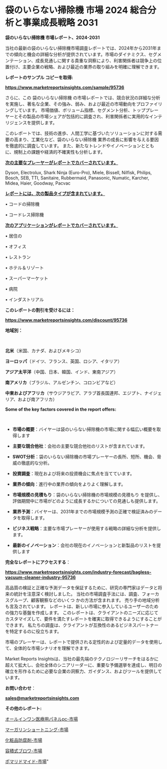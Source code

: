 # 袋のいらない掃除機 市場 2024 総合分析と事業成長戦略 2031

<strong>袋のいらない掃除機 市場レポート、2024-2031</strong>

当社の最新の袋のいらない掃除機市場調査レポートでは、2024年から2031年までの傾向と機会の詳細な分析が提供されています。市場のダイナミクス、セグメンテーション、成長見通しに関する貴重な洞察により、利害関係者は競争上の位置付け、主要企業の戦略、および最近の業界の取り組みを明確に理解できます。



<strong>レポートのサンプル コピーを取得:</strong> <a href=https://www.marketreportsinsights.com/sample/95736>

<strong><u>https://www.marketreportsinsights.com/sample/95736</u></strong></a>

さらに、この 袋のいらない掃除機 の市場レポートでは、競合状況の詳細な分析を実施し、著名な企業、その強み、弱み、および最近の市場動向をプロファイリングしています。 市場価値、ボリューム指標、セグメント分析、トッププレーヤーとその製品の市場シェアが包括的に調査され、利害関係者に実用的なインテリジェンスを提供します。

このレポートでは、技術の進歩、人間工学に基づいたソリューションに対する需要の高まり、工業化など、袋のいらない掃除機 業界の成長に影響を与える要因を徹底的に調査しています。 また、新たなトレンドやイノベーションとともに、規制上の課題や経済的不確実性も分析します。



<strong><u>次の主要なプレーヤーがレポートでカバーされています。</u></strong>

Dyson, Electrolux, Shark Ninja (Euro-Pro), Miele, Bissell, Nilfisk, Philips, Bosch, SEB, TTI, Sanitaire, Rubbermaid, Panasonic, Numatic, Karcher, Midea, Haier, Goodway, Pacvac



<strong><u><b>レポートには、次の製品タイプが含まれています。</b></u></strong>

• コードの掃除機

• コードレス掃除機



<strong><u><b>次のアプリケーションがレポートでカバーされています。</b></u></strong>

• 居住の

• オフィス

• レストラン

• ホテル＆リゾート

• スーパーマーケット

• 病院

• インダストリアル



<strong><b>このレポートの割引を受けるには：</b></strong>

<a href=https://www.marketreportsinsights.com/discount/95736>

<strong><u>https://www.marketreportsinsights.com/discount/95736</u></strong></a>



<strong>地域別：</strong>

<strong> </strong>



<strong>北米</strong>（米国、カナダ、およびメキシコ）



<strong>ヨーロッパ</strong>（ドイツ、フランス、英国、ロシア、イタリア）



<strong>アジア太平洋</strong>（中国、日本、韓国、インド、東南アジア）



<strong>南アメリカ</strong>（ブラジル、アルゼンチン、コロンビアなど）



<strong>中東およびアフリカ</strong>（サウジアラビア、アラブ首長国連邦、エジプト、ナイジェリア、および南アフリカ）



<strong>Some of the key factors covered in the report offers:</strong>

<strong> </strong>
<ul>
  <li>

<strong>市場の概要</strong>：バイヤーは袋のいらない掃除機の市場に関する幅広い概要を取得します</li>
  <li>

<strong>主要な競合他社</strong>：会社の主要な競合他社のリストが含まれています。</li>
  <li>

<strong>SWOT分析</strong>：袋のいらない掃除機の市場プレーヤーの長所、短所、機会、脅威の徹底的な分析。</li>
  <li>

<strong>投資調査</strong>：現在および将来の投資機会に焦点を当てています。</li>
  <li>

<strong>業界の傾向</strong>：進行中の業界の傾向をよりよく理解します。</li>
  <li>

<strong>市場規模の見積もり</strong>：袋のいらない掃除機の市場規模の見積もり を提供し、評価期間中に市場がどのように成長するかについての見通しも提供します。</li>
  <li>

<strong>業界予測</strong>：バイヤーは、2031年までの市場規模予測の正確で検証済みのデータを取得します。</li>
  <li>

<strong>ビジネス戦略</strong>：主要な市場プレーヤーが使用する戦略の詳細な分析を提供します。</li>
  <li>

<strong>最新のイノベーション</strong>：会社の現在のイノベーションと新製品のリストを提供します</li>
</ul>


<strong>完全なレポートにアクセスする</strong>：

<a href=https://www.marketreportsinsights.com/industry-forecast/bagless-vacuum-cleaner-industry-95736>

<strong><u>https://www.marketreportsinsights.com/industry-forecast/bagless-vacuum-cleaner-industry-95736</u></strong></a>

高品質の検証と正確な予測データを保証するために、研究の専門家はデータと将来の統計を注意深く検討しました。 当社の市場調査手法には、調査、フォーカスグループ、顧客観察などのいくつ かの方法が含まれます。 売り手の地域分析も言及されています。 レポートは、新しい市場に参入しているユーザーのための強力な基盤を作成します。 このレポートは、クライアントのニーズに応じてカスタマイズして、要件を満たすレポートを確実に取得できるようにすることができます。 私たちの調査は、クライアントが互換性のあるビジネスパートナーを特定するのに役立ちます。

市場のプレーヤーは、レポートで提供される定性的および定量的データを使用して、全体的な市場シナリオを理解できます。

Market Reports Insightsは、当社の最先端のテクノロジーリサーチをはるかに超えて拡大し、会社全体のシニアリーダーに、重要な予備選挙を達成し、明日の確立を形作るために必要な企業の洞察力、ガイダンス、およびツールを提供しています。



<strong><b>お問い合わせ</b></strong>：

<a href=mailto:sales@marketreportsinsights.com>

<strong><u>sales@marketreportsinsights.com</u></strong></a>



<strong>その他のレポート:</strong>

<a href=https://www.linkedin.com/pulse/オールインワン医療用パネルpc-市場-2023-総合分析と事業成長戦略-qeogf/>オールインワン医療用パネルpc-市場</a>

<a href=https://www.linkedin.com/pulse/マーガリンショートニング-市場-2023-総合分析と事業成長戦略-2030-ajwtc/>マーガリンショートニング-市場</a>

<a href=https://www.linkedin.com/pulse/化粧品防腐剤-市場-2023-最新の-cagr-および成長分析-2030-kt7tf/>化粧品防腐剤-市場</a>

<a href=https://www.linkedin.com/pulse/容積式ブロワ-市場-2023-年のダイナミクスとビジネストレンド-2030-lhzzf/>容積式ブロワ-市場</a>

<a href=https://www.linkedin.com/pulse/ポマリドマイド-市場-2023-総合分析と事業成長戦略-2030-data-dive-discoveries-24-analysis-n8dqf/>ポマリドマイド-市場</a>"
